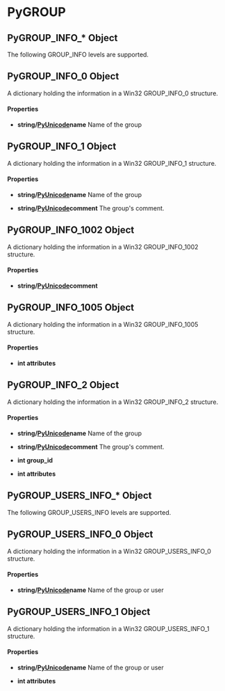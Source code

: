 # PyGROUP

## PyGROUP\_INFO\_\* Object

The following GROUP\_INFO levels are supported\.


## PyGROUP\_INFO\_0 Object

A dictionary holding the information in a Win32 GROUP\_INFO\_0 structure\.

#### Properties

  -  **string/[PyUnicode](#pyunicode)name** 
    Name of the group

## PyGROUP\_INFO\_1 Object

A dictionary holding the information in a Win32 GROUP\_INFO\_1 structure\.

#### Properties

  -  **string/[PyUnicode](#pyunicode)name** 
    Name of the group

  -  **string/[PyUnicode](#pyunicode)comment** 
    The group's comment\.

## PyGROUP\_INFO\_1002 Object

A dictionary holding the information in a Win32 GROUP\_INFO\_1002 structure\.

#### Properties

  -  **string/[PyUnicode](#pyunicode)comment** 
    

## PyGROUP\_INFO\_1005 Object

A dictionary holding the information in a Win32 GROUP\_INFO\_1005 structure\.

#### Properties

  -  **int attributes** 
    

## PyGROUP\_INFO\_2 Object

A dictionary holding the information in a Win32 GROUP\_INFO\_2 structure\.

#### Properties

  -  **string/[PyUnicode](#pyunicode)name** 
    Name of the group

  -  **string/[PyUnicode](#pyunicode)comment** 
    The group's comment\.

  -  **int group\_id** 
    

  -  **int attributes** 
    

## PyGROUP\_USERS\_INFO\_\* Object

The following GROUP\_USERS\_INFO levels are supported\.


## PyGROUP\_USERS\_INFO\_0 Object

A dictionary holding the information in a Win32 GROUP\_USERS\_INFO\_0 structure\.

#### Properties

  -  **string/[PyUnicode](#pyunicode)name** 
    Name of the group or user

## PyGROUP\_USERS\_INFO\_1 Object

A dictionary holding the information in a Win32 GROUP\_USERS\_INFO\_1 structure\.

#### Properties

  -  **string/[PyUnicode](#pyunicode)name** 
    Name of the group or user

  -  **int attributes** 
    